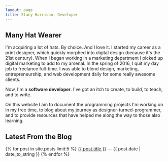 ```yaml
---
layout: page
title: Stacy Harrison, Developer
---
```

## Many Hat Wearer

I'm acquiring a lot of hats. By choice. And I love it. I started my career
as a print designer, which quickly morphed into digital design (because
it's the 21st century). When I began working in a marketing department
I picked up digital marketing to add to my arsenal. In the spring of
2016, I quit my day job to freelance full-time. I was able to blend
design, marketing, entrepreneurship, and web development daily for
some really awesome clients.

Now, I'm a **software developer**. I've got an itch to create, to build,
to teach, and to write.

On this website I am to document the programming projects I'm working on
in my free time, to blog about my journey as designer-turned-programmer,
and to provide resources that have helped me along the way to those
also learning.

## Latest From the Blog

{% for post in site.posts limit:5 %}
<a href="{{ post.url }}">{{ post.title }}</a> — {{ post.date | date_to_string }}
{% endfor %}
